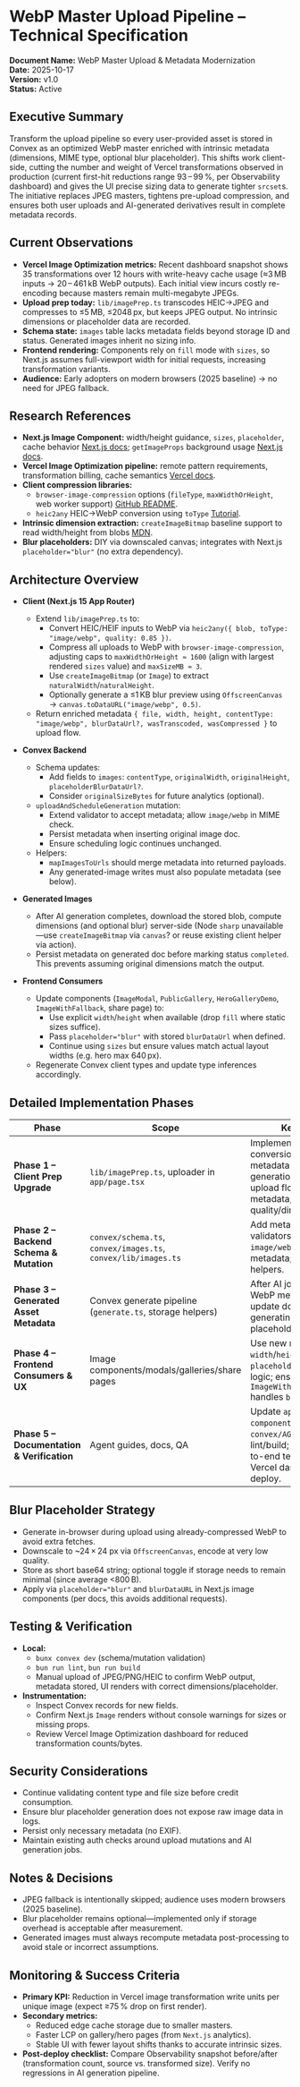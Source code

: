 # WebP Master Upload Pipeline – Technical Specification

**Document Name:** WebP Master Upload & Metadata Modernization  
**Date:** 2025-10-17  
**Version:** v1.0  
**Status:** Active

## Executive Summary
Transform the upload pipeline so every user-provided asset is stored in Convex as an optimized WebP master enriched with intrinsic metadata (dimensions, MIME type, optional blur placeholder). This shifts work client-side, cutting the number and weight of Vercel transformations observed in production (current first-hit reductions range 93 – 99 %, per Observability dashboard) and gives the UI precise sizing data to generate tighter `srcset`s. The initiative replaces JPEG masters, tightens pre-upload compression, and ensures both user uploads and AI-generated derivatives result in complete metadata records.

## Current Observations
- **Vercel Image Optimization metrics:** Recent dashboard snapshot shows 35 transformations over 12 hours with write-heavy cache usage (≈3 MB inputs → 20 – 461 kB WebP outputs). Each initial view incurs costly re-encoding because masters remain multi-megabyte JPEGs.
- **Upload prep today:** `lib/imagePrep.ts` transcodes HEIC→JPEG and compresses to ≤5 MB, ≤2048 px, but keeps JPEG output. No intrinsic dimensions or placeholder data are recorded.
- **Schema state:** `images` table lacks metadata fields beyond storage ID and status. Generated images inherit no sizing info.
- **Frontend rendering:** Components rely on `fill` mode with `sizes`, so Next.js assumes full-viewport width for initial requests, increasing transformation variants.
- **Audience:** Early adopters on modern browsers (2025 baseline) → no need for JPEG fallback.

## Research References
- **Next.js Image Component:** width/height guidance, `sizes`, `placeholder`, cache behavior [Next.js docs](https://nextjs.org/docs/app/api-reference/components/image); `getImageProps` background usage [Next.js docs](https://nextjs.org/docs/app/building-your-application/optimizing/images).
- **Vercel Image Optimization pipeline:** remote pattern requirements, transformation billing, cache semantics [Vercel docs](https://vercel.com/docs/image-optimization#how-image-optimization-works).
- **Client compression libraries:**  
  - `browser-image-compression` options (`fileType`, `maxWidthOrHeight`, web worker support) [GitHub README](https://raw.githubusercontent.com/Donaldcwl/browser-image-compression/main/README.md).  
  - `heic2any` HEIC→WebP conversion using `toType` [Tutorial](https://www.cnblogs.com/longmo666/p/18508162).
- **Intrinsic dimension extraction:** `createImageBitmap` baseline support to read width/height from blobs [MDN](https://developer.mozilla.org/en-US/docs/Web/API/Window/createImageBitmap).
- **Blur placeholders:** DIY via downscaled canvas; integrates with Next.js `placeholder="blur"` (no extra dependency).

## Architecture Overview
- **Client (Next.js 15 App Router)**  
  - Extend `lib/imagePrep.ts` to:
    - Convert HEIC/HEIF inputs to WebP via `heic2any({ blob, toType: "image/webp", quality: 0.85 })`.
    - Compress all uploads to WebP with `browser-image-compression`, adjusting caps to `maxWidthOrHeight ≈ 1600` (align with largest rendered `sizes` value) and `maxSizeMB ≈ 3`.
    - Use `createImageBitmap` (or `Image`) to extract `naturalWidth`/`naturalHeight`.  
    - Optionally generate a ≤1 KB blur preview using `OffscreenCanvas` → `canvas.toDataURL("image/webp", 0.5)`.
  - Return enriched metadata `{ file, width, height, contentType: "image/webp", blurDataUrl?, wasTranscoded, wasCompressed }` to upload flow.

- **Convex Backend**  
  - Schema updates:
    - Add fields to `images`: `contentType`, `originalWidth`, `originalHeight`, `placeholderBlurDataUrl?`.
    - Consider `originalSizeBytes` for future analytics (optional).
  - `uploadAndScheduleGeneration` mutation:
    - Extend validator to accept metadata; allow `image/webp` in MIME check.
    - Persist metadata when inserting original image doc.
    - Ensure scheduling logic continues unchanged.
  - Helpers:
    - `mapImagesToUrls` should merge metadata into returned payloads.
    - Any generated-image writes must also populate metadata (see below).

- **Generated Images**
  - After AI generation completes, download the stored blob, compute dimensions (and optional blur) server-side (Node `sharp` unavailable—use `createImageBitmap` via `canvas`? or reuse existing client helper via action).  
  - Persist metadata on generated doc before marking status `completed`. This prevents assuming original dimensions match the output.

- **Frontend Consumers**
  - Update components (`ImageModal`, `PublicGallery`, `HeroGalleryDemo`, `ImageWithFallback`, share page) to:
    - Use explicit `width`/`height` when available (drop `fill` where static sizes suffice).
    - Pass `placeholder="blur"` with stored `blurDataUrl` when defined.
    - Continue using `sizes` but ensure values match actual layout widths (e.g. hero max 640 px).
  - Regenerate Convex client types and update type inferences accordingly.

## Detailed Implementation Phases

| Phase | Scope | Key Tasks | Outputs |
|-------|-------|-----------|---------|
| **Phase 1 – Client Prep Upgrade** | `lib/imagePrep.ts`, uploader in `app/page.tsx` | Implement WebP conversion/compression, metadata extraction, blur generation; adjust upload flow to pass metadata; tune quality/dimension caps. | Smaller upload payloads, metadata ready for backend. |
| **Phase 2 – Backend Schema & Mutation** | `convex/schema.ts`, `convex/images.ts`, `convex/lib/images.ts` | Add metadata fields & validators; allow `image/webp`; persist metadata; propagate via helpers. | Schema migration complete, API returns metadata. |
| **Phase 3 – Generated Asset Metadata** | Convex generate pipeline (`generate.ts`, storage helpers) | After AI job, recompute WebP metadata and update doc; consider generating blur placeholder in action. | Consistent metadata for originals and derivatives. |
| **Phase 4 – Frontend Consumers & UX** | Image components/modals/galleries/share pages | Use new metadata for `width`/`height`, `placeholder`, fallback logic; ensure `ImageWithFallback` handles `blurDataUrl`. | Optimized rendering, fewer transformation variants. |
| **Phase 5 – Documentation & Verification** | Agent guides, docs, QA | Update `app/AGENTS.md`, `components/AGENTS.md`, `convex/AGENTS.md`; run lint/build; manual end-to-end tests; monitor Vercel dashboard post-deploy. | Documented patterns, validated pipeline, measurable improvements. |

## Blur Placeholder Strategy
- Generate in-browser during upload using already-compressed WebP to avoid extra fetches.
- Downscale to ~24 × 24 px via `OffscreenCanvas`, encode at very low quality.
- Store as short base64 string; optional toggle if storage needs to remain minimal (since average <800 B).
- Apply via `placeholder="blur"` and `blurDataURL` in Next.js image components (per docs, this avoids additional requests).

## Testing & Verification
- **Local:**  
  - `bunx convex dev` (schema/mutation validation)  
  - `bun run lint`, `bun run build`  
  - Manual upload of JPEG/PNG/HEIC to confirm WebP output, metadata stored, UI renders with correct dimensions/placeholder.
- **Instrumentation:**  
  - Inspect Convex records for new fields.  
  - Confirm Next.js `Image` renders without console warnings for sizes or missing props.  
  - Review Vercel Image Optimization dashboard for reduced transformation counts/bytes.

## Security Considerations
- Continue validating content type and file size before credit consumption.  
- Ensure blur placeholder generation does not expose raw image data in logs.  
- Persist only necessary metadata (no EXIF).  
- Maintain existing auth checks around upload mutations and AI generation jobs.

## Notes & Decisions
- JPEG fallback is intentionally skipped; audience uses modern browsers (2025 baseline).  
- Blur placeholder remains optional—implemented only if storage overhead is acceptable after measurement.  
- Generated images must always recompute metadata post-processing to avoid stale or incorrect assumptions.

## Monitoring & Success Criteria
- **Primary KPI:** Reduction in Vercel image transformation write units per unique image (expect ≥75 % drop on first render).  
- **Secondary metrics:**  
  - Reduced edge cache storage due to smaller masters.  
  - Faster LCP on gallery/hero pages (from `Next.js` analytics).  
  - Stable UI with fewer layout shifts thanks to accurate intrinsic sizes.
- **Post-deploy checklist:** Compare Observability snapshot before/after (transformation count, source vs. transformed size). Verify no regressions in AI generation pipeline.
